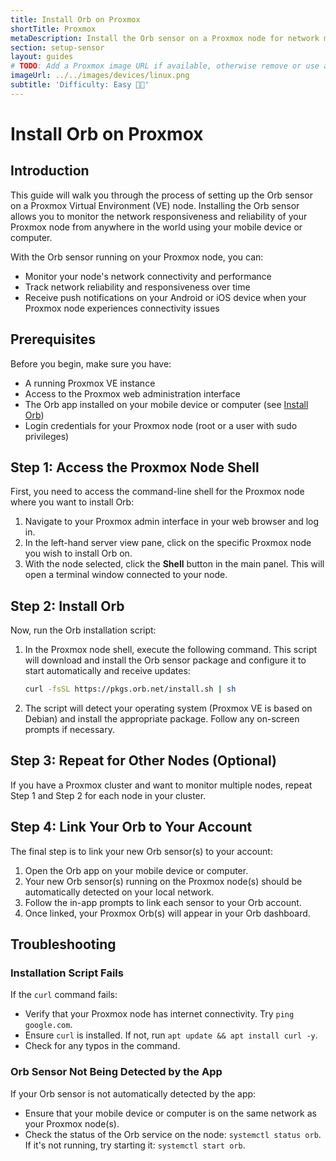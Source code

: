 ```yaml
---
title: Install Orb on Proxmox
shortTitle: Proxmox
metaDescription: Install the Orb sensor on a Proxmox node for network monitoring.
section: setup-sensor
layout: guides
# TODO: Add a Proxmox image URL if available, otherwise remove or use a generic Linux one
imageUrl: ../../images/devices/linux.png
subtitle: 'Difficulty: Easy 🧑‍💻'
---
```


# Install Orb on Proxmox

## Introduction

This guide will walk you through the process of setting up the Orb sensor on a Proxmox Virtual Environment (VE) node. Installing the Orb sensor allows you to monitor the network responsiveness and reliability of your Proxmox node from anywhere in the world using your mobile device or computer.

With the Orb sensor running on your Proxmox node, you can:

- Monitor your node's network connectivity and performance
- Track network reliability and responsiveness over time
- Receive push notifications on your Android or iOS device when your Proxmox node experiences connectivity issues

## Prerequisites

Before you begin, make sure you have:

- A running Proxmox VE instance
- Access to the Proxmox web administration interface
- The Orb app installed on your mobile device or computer (see [Install Orb](/docs/install-orb))
- Login credentials for your Proxmox node (root or a user with sudo privileges)

## Step 1: Access the Proxmox Node Shell

First, you need to access the command-line shell for the Proxmox node where you want to install Orb:

1.  Navigate to your Proxmox admin interface in your web browser and log in.
2.  In the left-hand server view pane, click on the specific Proxmox node you wish to install Orb on.
3.  With the node selected, click the **Shell** button in the main panel. This will open a terminal window connected to your node.

## Step 2: Install Orb

Now, run the Orb installation script:

1.  In the Proxmox node shell, execute the following command. This script will download and install the Orb sensor package and configure it to start automatically and receive updates:

    ```bash
    curl -fsSL https://pkgs.orb.net/install.sh | sh
    ```

2.  The script will detect your operating system (Proxmox VE is based on Debian) and install the appropriate package. Follow any on-screen prompts if necessary.

## Step 3: Repeat for Other Nodes (Optional)

If you have a Proxmox cluster and want to monitor multiple nodes, repeat Step 1 and Step 2 for each node in your cluster.

## Step 4: Link Your Orb to Your Account

The final step is to link your new Orb sensor(s) to your account:

1.  Open the Orb app on your mobile device or computer.
2.  Your new Orb sensor(s) running on the Proxmox node(s) should be automatically detected on your local network.
3.  Follow the in-app prompts to link each sensor to your Orb account.
4.  Once linked, your Proxmox Orb(s) will appear in your Orb dashboard.

## Troubleshooting

### Installation Script Fails

If the `curl` command fails:

- Verify that your Proxmox node has internet connectivity. Try `ping google.com`.
- Ensure `curl` is installed. If not, run `apt update && apt install curl -y`.
- Check for any typos in the command.

### Orb Sensor Not Being Detected by the App

If your Orb sensor is not automatically detected by the app:

- Ensure that your mobile device or computer is on the same network as your Proxmox node(s).
- Check the status of the Orb service on the node: `systemctl status orb`. If it's not running, try starting it: `systemctl start orb`.
